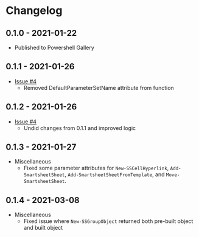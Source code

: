 # Changelog

## 0.1.0 - 2021-01-22
- Published to Powershell Gallery

## 0.1.1 - 2021-01-26
- [Issue #4](https://github.com/skywayskase/PSSmartsheet/issues/4)
    - Removed DefaultParameterSetName attribute from function

## 0.1.2 - 2021-01-26
- [Issue #4](https://github.com/skywayskase/PSSmartsheet/issues/4)
    - Undid changes from 0.1.1 and improved logic

## 0.1.3 - 2021-01-27
- Miscellaneous
    - Fixed some parameter attributes for `New-SSCellHyperlink`, `Add-SmartsheetSheet`, `Add-SmartsheetSheetFromTemplate`, and `Move-SmartsheetSheet`.
## 0.1.4 - 2021-03-08
- Miscellaneous
    - Fixed issue where `New-SSGroupObject` returned both pre-built object and built object
